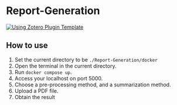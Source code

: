 # Report-Generation  
  
[![Using Zotero Plugin Template](https://img.shields.io/badge/Using-Zotero%20Plugin%20Template-blue?style=flat-square&logo=github)](https://github.com/windingwind/zotero-plugin-template)
## How to use  
1. Set the current directory to be ```./Report-Generation/docker```
2. Open the terminal in the current directory.
3. Run ```docker compose up```.
4. Access your localhost on port 5000.
5. Choose a pre-processing method, and a summarization method.
6. Upload a PDF file.
7. Obtain the result

